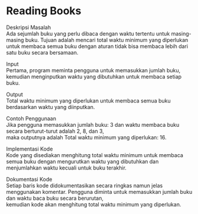 # Reading Books

Deskripsi Masalah <br>
Ada sejumlah buku yang perlu dibaca dengan waktu tertentu untuk masing-masing buku. Tujuan adalah mencari total waktu minimum yang diperlukan untuk membaca semua buku dengan aturan tidak bisa membaca lebih dari satu buku secara bersamaan.

Input <br>
Pertama, program meminta pengguna untuk memasukkan jumlah buku, kemudian menginputkan waktu yang dibutuhkan untuk membaca setiap buku.

Output <br>
Total waktu minimum yang diperlukan untuk membaca semua buku berdasarkan waktu yang diinputkan.

Contoh Penggunaan <br>
Jika pengguna memasukkan jumlah buku: 3 dan waktu membaca buku secara berturut-turut adalah 2, 8, dan 3, <br> maka outputnya adalah Total waktu minimum yang diperlukan: 16.

Implementasi Kode <br>
Kode yang disediakan menghitung total waktu minimum untuk membaca semua buku dengan mengurutkan waktu yang dibutuhkan dan menjumlahkan waktu kecuali untuk buku terakhir.

Dokumentasi Kode <br>
Setiap baris kode didokumentasikan secara ringkas namun jelas menggunakan komentar. Pengguna diminta untuk memasukkan jumlah buku dan waktu baca buku secara berurutan, <br> kemudian kode akan menghitung total waktu minimum yang diperlukan.
